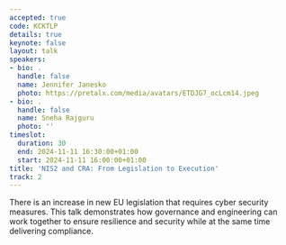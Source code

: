 ```yaml
---
accepted: true
code: KCKTLP
details: true
keynote: false
layout: talk
speakers:
- bio: .
  handle: false
  name: Jennifer Janesko
  photo: https://pretalx.com/media/avatars/ETDJG7_ocLcm14.jpeg
- bio: .
  handle: false
  name: Sneha Rajguru
  photo: ''
timeslot:
  duration: 30
  end: 2024-11-11 16:30:00+01:00
  start: 2024-11-11 16:00:00+01:00
title: 'NIS2 and CRA: From Legislation to Execution'
track: 2
---
```


There is an increase in new EU legislation that requires cyber security measures.
This talk demonstrates how governance and engineering can work together to ensure resilience and security while at the same time delivering compliance.